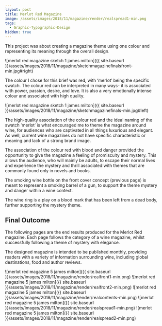 ```yaml
---
layout: post
title: Merlot Red Magazine
image: /assets/images/2018/11/magazine/render/realspread1-min.png
tags:
  - Graphic-Typographic-Design
hidden: true
---
```


This project was about creating a magazine theme using one colour and representing its meaning through the overall design.

![merlot red magazine sketch 1 james milton]({{ site.baseurl }}/assets/images/2018/11/magazine/sketchmagazinefinalsfront-min.jpg#right)

The colour I chose for this brief was red, with ‘merlot’ being the specific swatch. The colour red can be interpreted in many ways- it is associated with power, passion, desire, and love. It is also a
very emotionally intense colour and associated with high quality.

![merlot red magazine sketch 1 james milton]({{ site.baseurl }}/assets/images/2018/11/magazine/sketchmagazinefinals-min.jpg#left)

The high-quality association of the colour red and the ideal naming of the swatch ‘merlot’ is what encouraged me to theme the magazine around wine, for audiences who are captivated in all things luxurious and elegant. As well, current wine magazines do not have specific characteristic or meaning and lack of a strong brand image.

The association of the colour red with blood and danger provided the opportunity to give the magazine a feeling of promiscuity and mystery. This allows the audience, who will mainly be adults, to escape their normal lives and experience the mystery and thrill associated with themes that are commonly found only in novels and books.

The smoking wine bottle on the front cover concept (previous page) is meant to represent a smoking barrel of a gun, to support the theme mystery and danger within a wine context.

The wine ring is a play on a blood mark that has been left from a dead body, further supporting the mystery theme.

## Final Outcome

The following pages are the end results produced for the Merlot Red magazine. Each page follows the category of a wine magazine, whilst successfully following a theme of mystery with elegance.

The designed magazine is intended to be published monthly, providing readers with a variety of information surrounding wine, including global destinations, food and author reviews.

![merlot red magazine 5 james milton]({{ site.baseurl }}/assets/images/2018/11/magazine/render/realfront1-min.png)
![merlot red magazine 5 james milton]({{ site.baseurl }}/assets/images/2018/11/magazine/render/realfront2-min.png)
![merlot red magazine 5 james milton]({{ site.baseurl }}/assets/images/2018/11/magazine/render/realcontents-min.png)
![merlot red magazine 5 james milton]({{ site.baseurl }}/assets/images/2018/11/magazine/render/realspread1-min.png)
![merlot red magazine 5 james milton]({{ site.baseurl }}/assets/images/2018/11/magazine/render/realspread2-min.png)
